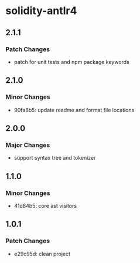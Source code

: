 # solidity-antlr4

## 2.1.1

### Patch Changes

- patch for unit tests and npm package keywords

## 2.1.0

### Minor Changes

- 90fa8b5: update readme and format file locations

## 2.0.0

### Major Changes

- support syntax tree and tokenizer

## 1.1.0

### Minor Changes

- 41d84b5: core ast visitors

## 1.0.1

### Patch Changes

- e29c95d: clean project
